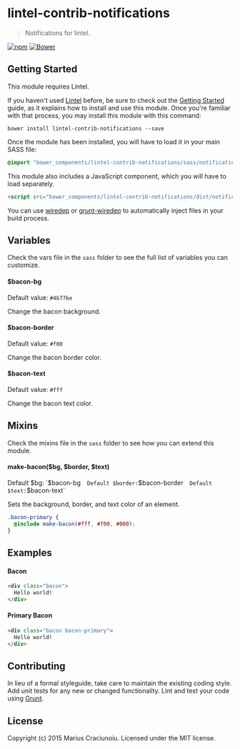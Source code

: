 lintel-contrib-notifications
=====================

> Notifications for lintel.

[![npm](https://img.shields.io/npm/v/lintel-contrib-notifications.svg)](https://www.npmjs.com/package/lintel-contrib-notifications)
[![Bower](https://img.shields.io/bower/v/lintel-contrib-notifications.svg)](https://github.com/lintelio/lintel-contrib-notifications)


## Getting Started
This module requires Lintel.

If you haven't used [Lintel](http://lintel.io/) before, be sure to check out the [Getting Started](http://lintel.io/getting-started) guide, as it explains how to install and use this module. Once you're familiar with that process, you may install this module with this command:

```shell
bower install lintel-contrib-notifications --save
```

Once the module has been installed, you will have to load it in your main SASS file:

```scss
@import "bower_components/lintel-contrib-notifications/sass/notifications.scss"
```

This module also includes a JavaScript component, which you will have to load separately.

```html
<script src="bower_components/lintel-contrib-notifications/dist/notifications.min.js" type="text/javascript"></script>
```

You can use [wiredep](https://github.com/taptapship/wiredep) or [grunt-wiredep](https://github.com/stephenplusplus/grunt-wiredep) to automatically inject files in your build process.


## Variables
Check the vars file in the `sass` folder to see the full list of variables you can customize.

#### $bacon-bg
Default value: `#4b77be`  

Change the bacon background.

#### $bacon-border
Default value: `#f00`  

Change the bacon border color.

#### $bacon-text
Default value: `#fff`  

Change the bacon text color.


## Mixins
Check the mixins file in the `sass` folder to see how you can extend this module.

#### make-bacon($bg, $border, $text)
Default $bg: `$bacon-bg`  
Default $border: `$bacon-border`  
Default $text: `$bacon-text`  

Sets the background, border, and text color of an element.

```scss
.bacon-primary {
  @include make-bacon(#fff, #f00, #000);
}
```


## Examples

#### Bacon
```html
<div class="bacon">
  Hello world!
</div>
```

#### Primary Bacon
```html
<div class="bacon bacon-primary">
  Hello world!
</div>
```


## Contributing
In lieu of a formal styleguide, take care to maintain the existing coding style. Add unit tests for any new or changed functionality. Lint and test your code using [Grunt](http://gruntjs.com/).


## License
Copyright (c) 2015 Marius Craciunoiu. Licensed under the MIT license.
